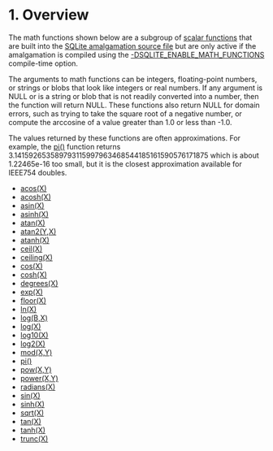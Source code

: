 # 1\. Overview


The math functions shown below are a subgroup of
[scalar functions](lang_corefunc.html) that are built into the
[SQLite amalgamation source file](amalgamation.html) but are only active
if the amalgamation is compiled using the
[\-DSQLITE\_ENABLE\_MATH\_FUNCTIONS](compile.html#enable_math_functions) compile\-time option.



The arguments to math functions can be integers, floating\-point numbers,
or strings or blobs that look like integers or real numbers. If any argument
is NULL or is a string or blob that is not readily converted into a number,
then the function will return NULL.
These functions also return NULL for domain errors, such as trying to
take the square root of a negative number, or compute the arccosine of a
value greater than 1\.0 or less than \-1\.0\.



The values returned by these functions are often approximations.
For example, the [pi()](lang_mathfunc.html#pi) function returns 
3\.141592653589793115997963468544185161590576171875 which 
is about 1\.22465e\-16 too small, but it is the closest approximation available
for IEEE754 doubles.



* [acos(X)](lang_mathfunc.html#acos)
* [acosh(X)](lang_mathfunc.html#acosh)
* [asin(X)](lang_mathfunc.html#asin)
* [asinh(X)](lang_mathfunc.html#asinh)
* [atan(X)](lang_mathfunc.html#atan)
* [atan2(Y,X)](lang_mathfunc.html#atan2)
* [atanh(X)](lang_mathfunc.html#atanh)
* [ceil(X)](lang_mathfunc.html#ceil)
* [ceiling(X)](lang_mathfunc.html#ceil)
* [cos(X)](lang_mathfunc.html#cos)
* [cosh(X)](lang_mathfunc.html#cosh)
* [degrees(X)](lang_mathfunc.html#degrees)
* [exp(X)](lang_mathfunc.html#exp)
* [floor(X)](lang_mathfunc.html#floor)
* [ln(X)](lang_mathfunc.html#ln)
* [log(B,X)](lang_mathfunc.html#log)
* [log(X)](lang_mathfunc.html#log)
* [log10(X)](lang_mathfunc.html#log)
* [log2(X)](lang_mathfunc.html#log2)
* [mod(X,Y)](lang_mathfunc.html#mod)
* [pi()](lang_mathfunc.html#pi)
* [pow(X,Y)](lang_mathfunc.html#pow)
* [power(X,Y)](lang_mathfunc.html#pow)
* [radians(X)](lang_mathfunc.html#radians)
* [sin(X)](lang_mathfunc.html#sin)
* [sinh(X)](lang_mathfunc.html#sinh)
* [sqrt(X)](lang_mathfunc.html#sqrt)
* [tan(X)](lang_mathfunc.html#tan)
* [tanh(X)](lang_mathfunc.html#tanh)
* [trunc(X)](lang_mathfunc.html#trunc)





